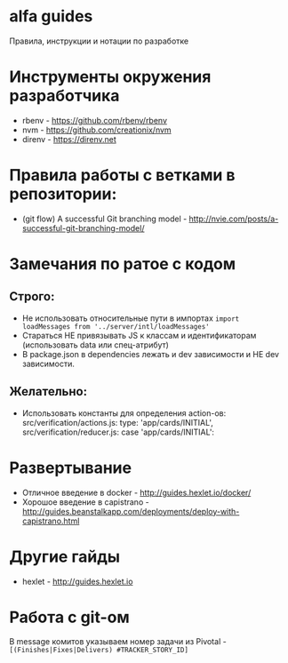 # alfa guides
Правила, инструкции и нотации по разработке

# Инструменты окружения разработчика

* rbenv - https://github.com/rbenv/rbenv
* nvm - https://github.com/creationix/nvm
* direnv - https://direnv.net

# Правила работы с ветками в репозитории:

* (git flow) A successful Git branching model - http://nvie.com/posts/a-successful-git-branching-model/


# Замечания по ратое с кодом

## Строго:

* Не использовать относительные пути в импортах `import loadMessages from '../server/intl/loadMessages'`
* Стараться НЕ привязывать JS к классам и идентификаторам (использовать data или спец-атрибут)
* В package.json в dependencies лежать и dev зависимости и НЕ dev зависимости.

## Желательно:

*  Использовать константы для определения action-ов:
  src/verification/actions.js:    type: 'app/cards/INITIAL',
  src/verification/reducer.js:    case 'app/cards/INITIAL':


# Развертывание

* Отличное введение в docker - http://guides.hexlet.io/docker/
* Хорошое введение в capistrano - http://guides.beanstalkapp.com/deployments/deploy-with-capistrano.html


# Другие гайды

* hexlet - http://guides.hexlet.io


# Работа с git-ом

В message комитов указываем номер задачи из Pivotal - `[(Finishes|Fixes|Delivers) #TRACKER_STORY_ID]`
